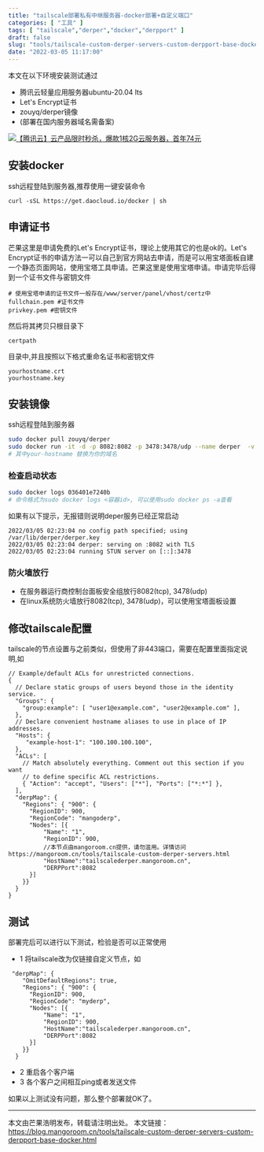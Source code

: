 ```yaml
---
title: "tailscale部署私有中继服务器-docker部署+自定义端口"
categories: [ "工具" ]
tags: [ "tailscale","derper","docker","derpport" ]
draft: false
slug: "tools/tailscale-custom-derper-servers-custom-derpport-base-docker"
date: "2022-03-05 11:17:00"
---
```


本文在以下环境安装测试通过

- 腾讯云轻量应用服务器ubuntu-20.04 lts
- Let's Encrypt证书
- zouyq/derper镜像
- (部署在国内服务器域名需备案)

[![【腾讯云】云产品限时秒杀，爆款1核2G云服务器，首年74元](https://mango-blog-1255355814.cos.ap-guangzhou.myqcloud.com/mango-bogad-tencentcloud.jpg)](https://mangoroom.cn/go/tencentcloud1/)

## 安装docker

ssh远程登陆到服务器,推荐使用一键安装命令

```
curl -sSL https://get.daocloud.io/docker | sh
```

## 申请证书

芒果这里是申请免费的Let's Encrypt证书，理论上使用其它的也是ok的。Let's Encrypt证书的申请方法一可以自己到官方网站去申请，而是可以用宝塔面板自建一个静态页面网站，使用宝塔工具申请。芒果这里是使用宝塔申请。申请完毕后得到一个证书文件与密钥文件

```
# 使用宝塔申请的证书文件一般存在/www/server/panel/vhost/certz中
fullchain.pem #证书文件
privkey.pem #密钥文件
```
然后将其拷贝只根目录下

```
certpath
```
目录中,并且按照以下格式重命名证书和密钥文件

```
yourhostname.crt
yourhostname.key
```

## 安装镜像

ssh远程登陆到服务器

```bash
sudo docker pull zouyq/derper
sudo docker run -it -d -p 8082:8082 -p 3478:3478/udp --name derper  -v /certpath:/cert zouyq/derper /derper -hostname your-hostname -stun -a :8082 -certmode manual -certdir /cert 
# 其中your-hostname 替换为你的域名
```

### 检查启动状态

```bash
sudo docker logs 036401e7240b
# 命令格式为sudo docker logs <容器id>, 可以使用sudo docker ps -a查看
```
如果有以下提示，无报错则说明deper服务已经正常启动

```
2022/03/05 02:23:04 no config path specified; using /var/lib/derper/derper.key
2022/03/05 02:23:04 derper: serving on :8082 with TLS
2022/03/05 02:23:04 running STUN server on [::]:3478
```

### 防火墙放行

- 在服务器运行商控制台面板安全组放行8082(tcp), 3478(udp)
- 在linux系统防火墙放行8082(tcp), 3478(udp)，可以使用宝塔面板设置

## 修改tailscale配置

tailscale的节点设置与之前类似，但使用了非443端口，需要在配置里面指定说明,如

```
// Example/default ACLs for unrestricted connections.
{
  // Declare static groups of users beyond those in the identity service.
  "Groups": {
    "group:example": [ "user1@example.com", "user2@example.com" ],
  },
  // Declare convenient hostname aliases to use in place of IP addresses.
  "Hosts": {
     "example-host-1": "100.100.100.100",
  },
  "ACLs": [
    // Match absolutely everything. Comment out this section if you want
    // to define specific ACL restrictions.
    { "Action": "accept", "Users": ["*"], "Ports": ["*:*"] },
  ],
  "derpMap": {
    "Regions": { "900": {
      "RegionID": 900,
      "RegionCode": "mangoderp",
      "Nodes": [{
          "Name": "1",
          "RegionID": 900,
          //本节点由mangoroom.cn提供，请勿滥用。详情访问https://mangoroom.cn/tools/tailscale-custom-derper-servers.html
          "HostName":"tailscalederper.mangoroom.cn",
          "DERPPort":8082
      }]
    }}
  }
}
```

## 测试

部署完后可以进行以下测试，检验是否可以正常使用

- 1 将tailscale改为仅链接自定义节点，如

```
 "derpMap": {
    "OmitDefaultRegions": true,
    "Regions": { "900": {
      "RegionID": 900,
      "RegionCode": "myderp",
      "Nodes": [{
          "Name": "1",
          "RegionID": 900,
          "HostName":"tailscalederper.mangoroom.cn",
          "DERPPort":8082
      }]
    }}
  }
```
- 2 重启各个客户端
- 3 各个客户之间相互ping或者发送文件

如果以上测试没有问题，那么整个部署就OK了。

----------

本文由芒果浩明发布，转载请注明出处。
本文链接：https://blog.mangoroom.cn/tools/tailscale-custom-derper-servers-custom-derpport-base-docker.html